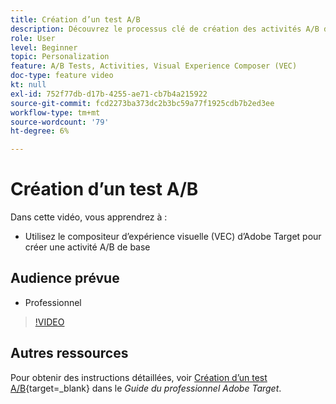 ```yaml
---
title: Création d’un test A/B
description: Découvrez le processus clé de création des activités A/B dans  [!DNL Adobe Target]. Créez une activité A/B de base à l’aide du compositeur d’expérience visuelle (VEC).
role: User
level: Beginner
topic: Personalization
feature: A/B Tests, Activities, Visual Experience Composer (VEC)
doc-type: feature video
kt: null
exl-id: 752f77db-d17b-4255-ae71-cb7b4a215922
source-git-commit: fcd2273ba373dc2b3bc59a77f1925cdb7b2ed3ee
workflow-type: tm+mt
source-wordcount: '79'
ht-degree: 6%

---
```


# Création d’un test A/B

Dans cette vidéo, vous apprendrez à :

* Utilisez le compositeur d’expérience visuelle (VEC) d’Adobe Target pour créer une activité A/B de base

## Audience prévue

* Professionnel

>[!VIDEO](https://video.tv.adobe.com/v/29261/?quality=12&captions=fre_fr)

## Autres ressources

Pour obtenir des instructions détaillées, voir [Création d’un test A/B](https://experienceleague.adobe.com/docs/target/using/activities/abtest/create/test-create-ab.html?lang=fr){target=_blank} dans le *Guide du professionnel Adobe Target*.
